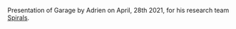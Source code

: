 Presentation of Garage by Adrien on April, 28th 2021, for his research team [Spirals](https://team.inria.fr/spirals/).